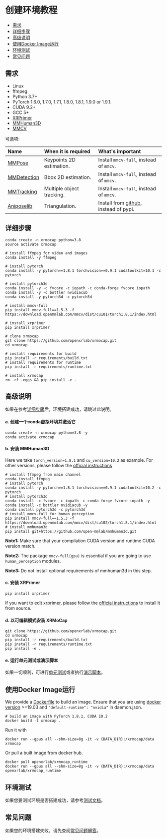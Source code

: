 # 创建环境教程

- [需求](#需求)
- [详细步骤](#详细步骤)
- [高级说明](#高级说明)
- [使用Docker Image运行](#使用docker-image运行)
- [环境测试](#环境测试)
- [常见问题](#常见问题)

## 需求

- Linux
- ffmpeg
- Python 3.7+
- PyTorch 1.6.0, 1.7.0, 1.7.1, 1.8.0, 1.8.1, 1.9.0 or 1.9.1.
- CUDA 9.2+
- GCC 5+
- [XRPrimer](https://github.com/openxrlab/xrprimer)
- [MMHuman3D](https://github.com/open-mmlab/mmhuman3d)
- [MMCV](https://github.com/open-mmlab/mmcv)

可选项:

| Name                                                     | When it is required       | What's important                                             |
| :------------------------------------------------------- | :------------------------ | :----------------------------------------------------------- |
| [MMPose](https://github.com/open-mmlab/mmpose)           | Keypoints 2D estimation.  | Install `mmcv-full`, instead of `mmcv`.                      |
| [MMDetection](https://github.com/open-mmlab/mmdetection) | Bbox 2D estimation.       | Install `mmcv-full`, instead of `mmcv`.                      |
| [MMTracking](https://github.com/open-mmlab/mmtracking)   | Multiple object tracking. | Install `mmcv-full`, instead of `mmcv`.                      |
| [Aniposelib](https://github.com/google/aistplusplus_api) | Triangulation.            | Install from [github](https://github.com/liruilong940607/aniposelib), instead of pypi. |

## 详细步骤

```shell
conda create -n xrmocap python=3.8
source activate xrmocap

# install ffmpeg for video and images
conda install -y ffmpeg

# install pytorch
conda install -y pytorch==1.8.1 torchvision==0.9.1 cudatoolkit=10.1 -c pytorch

# install pytorch3d
conda install -y -c fvcore -c iopath -c conda-forge fvcore iopath
conda install -y -c bottler nvidiacub
conda install -y pytorch3d -c pytorch3d

# install mmcv-full
pip install mmcv-full==1.5.3 -f https://download.openmmlab.com/mmcv/dist/cu101/torch1.8.1/index.html

# install xrprimer
pip install xrprimer

# clone xrmocap
git clone https://github.com/openxrlab/xrmocap.git
cd xrmocap

# install requirements for build
pip install -r requirements/build.txt
# install requirements for runtime
pip install -r requirements/runtime.txt

# install xrmocap
rm -rf .eggs && pip install -e .
```

## 高级说明

如果在参考[详细步骤](#详细步骤)后，环境搭建成功，请跳过此说明。

#### a. 创建一个conda虚拟环境并激活它

```shell
conda create -n xrmocap python=3.8 -y
conda activate xrmocap
```

#### b. 安装 MMHuman3D

Here we take `torch_version=1.8.1` and `cu_version=10.2` as example. For other versions, please follow the [official instructions](https://github.com/open-mmlab/mmhuman3d/blob/main/docs/install.md)

```shell
# install ffmpeg from main channel
conda install ffmpeg
# install pytorch
conda install -y pytorch==1.8.1 torchvision==0.9.1 cudatoolkit=10.2 -c pytorch
# install pytorch3d
conda install -c fvcore -c iopath -c conda-forge fvcore iopath -y
conda install -c bottler nvidiacub -y
conda install pytorch3d -c pytorch3d
# install mmcv-full for human_perception
pip install mmcv-full==1.5.3 -f https://download.openmmlab.com/mmcv/dist/cu102/torch1.8.1/index.html
# install mmhuman3d
pip install git+https://github.com/open-mmlab/mmhuman3d.git
```

**Note1:** Make sure that your compilation CUDA version and runtime CUDA version match.

**Note2:** The package `mmcv-full(gpu)` is essential if you are going to use `human_perception` modules.

**Note3:** Do not install optional requirements of mmhuman3d in this step.

#### c. 安装 XRPrimer

```shell
pip install xrprimer
```

If you want to edit xrprimer, please follow the [official instructions](https://github.com/openxrlab/xrprimer/) to install it from source.

#### d. 以可编辑模式安装 XRMoCap

```shell
git clone https://github.com/openxrlab/xrmocap.git
cd xrmocap
pip install -r requirements/build.txt
pip install -r requirements/runtime.txt
pip install -e .
```

#### e. 运行单元测试或演示脚本

如果一切顺利，可进行[单元测试](#test-environment)或者执行[演示脚本](./getting_started.md#推理)。

## 使用Docker Image运行

We provide a [Dockerfile](../../Dockerfile) to build an image. Ensure that you are using [docker version](https://docs.docker.com/engine/install/) >=19.03 and `"default-runtime": "nvidia"` in daemon.json.

```shell
# build an image with PyTorch 1.8.1, CUDA 10.2
docker build -t xrmocap .
```

Run it with

```shell
docker run --gpus all --shm-size=8g -it -v {DATA_DIR}:/xrmocap/data xrmocap
```

Or pull a built image from docker hub.

```shell
docker pull openxrlab/xrmocap_runtime
docker run --gpus all --shm-size=8g -it -v {DATA_DIR}:/xrmocap/data openxrlab/xrmocap_runtime
```

## 环境测试

如果您要测试环境是否搭建成功，请参考[测试文档](./test.md)。

## 常见问题

如果您的环境搭建失败，请先查阅[常见问题解答](./faq.md)。
